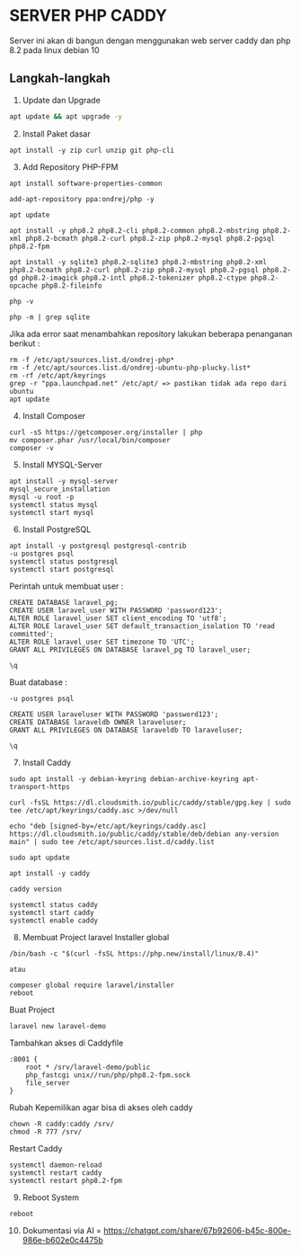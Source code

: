 # SERVER PHP CADDY
Server ini akan di bangun dengan menggunakan web server caddy dan php 8.2 pada linux debian 10

## Langkah-langkah
1. Update dan Upgrade
```bash
apt update && apt upgrade -y
```

2. Install Paket dasar
```
apt install -y zip curl unzip git php-cli
```

3. Add Repository PHP-FPM
```
apt install software-properties-common

add-apt-repository ppa:ondrej/php -y

apt update

apt install -y php8.2 php8.2-cli php8.2-common php8.2-mbstring php8.2-xml php8.2-bcmath php8.2-curl php8.2-zip php8.2-mysql php8.2-pgsql php8.2-fpm

apt install -y sqlite3 php8.2-sqlite3 php8.2-mbstring php8.2-xml php8.2-bcmath php8.2-curl php8.2-zip php8.2-mysql php8.2-pgsql php8.2-gd php8.2-imagick php8.2-intl php8.2-tokenizer php8.2-ctype php8.2-opcache php8.2-fileinfo

php -v

php -m | grep sqlite
```

Jika ada error saat menambahkan repository lakukan beberapa penanganan berikut :
```
rm -f /etc/apt/sources.list.d/ondrej-php*
rm -f /etc/apt/sources.list.d/ondrej-ubuntu-php-plucky.list*
rm -rf /etc/apt/keyrings
grep -r "ppa.launchpad.net" /etc/apt/ => pastikan tidak ada repo dari ubuntu
apt update
```


4. Install Composer
```
curl -sS https://getcomposer.org/installer | php
mv composer.phar /usr/local/bin/composer
composer -v
```

5. Install MYSQL-Server
```
apt install -y mysql-server
mysql_secure_installation
mysql -u root -p
systemctl status mysql
systemctl start mysql
```

6. Install PostgreSQL
```
apt install -y postgresql postgresql-contrib
-u postgres psql
systemctl status postgresql
systemctl start postgresql
```

Perintah untuk membuat user :
```
CREATE DATABASE laravel_pg;
CREATE USER laravel_user WITH PASSWORD 'password123';
ALTER ROLE laravel_user SET client_encoding TO 'utf8';
ALTER ROLE laravel_user SET default_transaction_isolation TO 'read committed';
ALTER ROLE laravel_user SET timezone TO 'UTC';
GRANT ALL PRIVILEGES ON DATABASE laravel_pg TO laravel_user;

\q
```

Buat database :
```
-u postgres psql

CREATE USER laraveluser WITH PASSWORD 'password123';
CREATE DATABASE laraveldb OWNER laraveluser;
GRANT ALL PRIVILEGES ON DATABASE laraveldb TO laraveluser;

\q
```

7. Install Caddy
```
sudo apt install -y debian-keyring debian-archive-keyring apt-transport-https

curl -fsSL https://dl.cloudsmith.io/public/caddy/stable/gpg.key | sudo tee /etc/apt/keyrings/caddy.asc >/dev/null

echo "deb [signed-by=/etc/apt/keyrings/caddy.asc] https://dl.cloudsmith.io/public/caddy/stable/deb/debian any-version main" | sudo tee /etc/apt/sources.list.d/caddy.list

sudo apt update

apt install -y caddy

caddy version

systemctl status caddy
systemctl start caddy
systemctl enable caddy
```

8. Membuat Project laravel
Installer global
```
/bin/bash -c "$(curl -fsSL https://php.new/install/linux/8.4)"

atau

composer global require laravel/installer
reboot
```

Buat Project
```
laravel new laravel-demo
```

Tambahkan akses di Caddyfile
```
:8001 {
    root * /srv/laravel-demo/public
    php_fastcgi unix//run/php/php8.2-fpm.sock
    file_server
}
```

Rubah Kepemilikan agar bisa di akses oleh caddy
```
chown -R caddy:caddy /srv/
chmod -R 777 /srv/
```

Restart Caddy
```
systemctl daemon-reload
systemctl restart caddy
systemctl restart php8.2-fpm
```

9. Reboot System 
```
reboot
```

10. Dokumentasi via AI = https://chatgpt.com/share/67b92606-b45c-800e-986e-b602e0c4475b